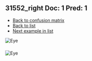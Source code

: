 ## 31552_right Doc: 1 Pred: 1
- [Back to confusion matrix](https://github.com/juliandewit/kaggle_retinopathy/blob/master/matrix.md)
- [Back to list](https://github.com/juliandewit/kaggle_retinopathy/blob/master/lists/11/list.md)
- [Next example in list](https://github.com/juliandewit/kaggle_retinopathy/blob/master/lists/11/31/31608_left.md)

![Eye](https://retinopaty.blob.core.windows.net/size1024/31552_right_1.jpeg)

### 

![Eye]()
